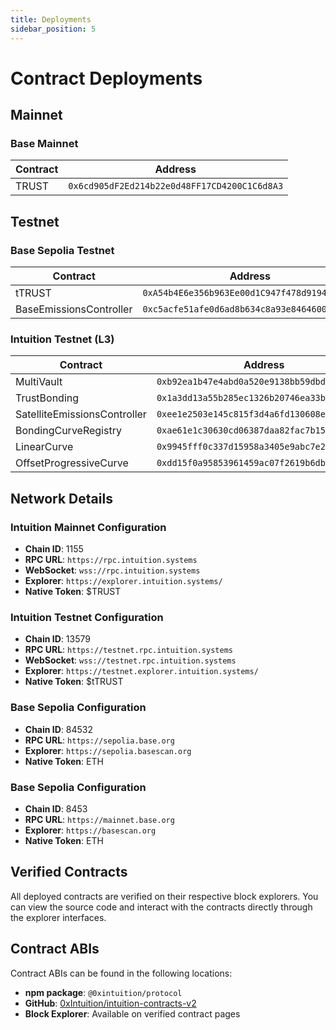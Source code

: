 ```yaml
---
title: Deployments
sidebar_position: 5
---
```


# Contract Deployments

## Mainnet

### Base Mainnet
| Contract | Address |
|----------|---------|
| TRUST | `0x6cd905dF2Ed214b22e0d48FF17CD4200C1C6d8A3` |

## Testnet

### Base Sepolia Testnet
| Contract | Address |
|----------|---------|
| tTRUST | `0xA54b4E6e356b963Ee00d1C947f478d9194a1a210` |
| BaseEmissionsController | `0xc5acfe51afe0d6ad8b634c8a93e8464600719936` |

### Intuition Testnet (L3)
| Contract | Address |
|----------|---------|
| MultiVault | `0xb92ea1b47e4abd0a520e9138bb59dbd1bc6c475b` |
| TrustBonding | `0x1a3dd13a55b285ec1326b20746ea33b077f69e10` |
| SatelliteEmissionsController | `0xee1e2503e145c815f3d4a6fd130608e0c10ba520` |
| BondingCurveRegistry | `0xae61e1c30630cd06387daa82fac7b15c3af8ee14` |
| LinearCurve | `0x9945fff0c337d15958a3405e9abc7e2141df9d05` |
| OffsetProgressiveCurve | `0xdd15f0a95853961459ac07f2619b6db04748da67` |

## Network Details

### Intuition Mainnet Configuration
- **Chain ID**: 1155
- **RPC URL**: `https://rpc.intuition.systems`
- **WebSocket**: `wss://rpc.intuition.systems`
- **Explorer**: `https://explorer.intuition.systems/`
- **Native Token**: $TRUST

### Intuition Testnet Configuration
- **Chain ID**: 13579
- **RPC URL**: `https://testnet.rpc.intuition.systems`
- **WebSocket**: `wss://testnet.rpc.intuition.systems`
- **Explorer**: `https://testnet.explorer.intuition.systems/`
- **Native Token**: $tTRUST

### Base Sepolia Configuration
- **Chain ID**: 84532
- **RPC URL**: `https://sepolia.base.org`
- **Explorer**: `https://sepolia.basescan.org`
- **Native Token**: ETH

### Base Sepolia Configuration
- **Chain ID**: 8453
- **RPC URL**: `https://mainnet.base.org`
- **Explorer**: `https://basescan.org`
- **Native Token**: ETH

## Verified Contracts

All deployed contracts are verified on their respective block explorers. You can view the source code and interact with the contracts directly through the explorer interfaces.

## Contract ABIs

Contract ABIs can be found in the following locations:
- **npm package**: `@0xintuition/protocol`
- **GitHub**: [0xIntuition/intuition-contracts-v2](https://github.com/0xIntuition/intuition-contracts-v2)
- **Block Explorer**: Available on verified contract pages
